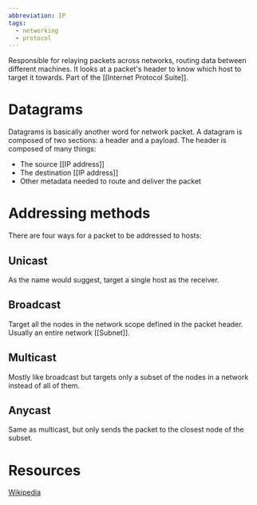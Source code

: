```yaml
---
abbreviation: IP
tags:
  - networking
  - protocol
---
```

Responsible for relaying packets across networks, routing data between different machines.
It looks at a packet's header to know which host to target it towards.
Part of the [[Internet Protocol Suite]].
# Datagrams
Datagrams is basically another word for network packet.
A datagram is composed of two sections: a header and a payload.
The header is composed of many things:
- The source [[IP address]]
- The destination [[IP address]]
- Other metadata needed to route and deliver the packet
# Addressing methods
There are four ways for a packet to be addressed to hosts:
## Unicast
As the name would suggest, target a single host as the receiver.
## Broadcast
Target all the nodes in the network scope defined in the packet header. Usually an entire network [[Subnet]].
## Multicast
Mostly like broadcast but targets only a subset of the nodes in a network instead of all of them.
## Anycast
Same as multicast, but only sends the packet to the closest node of the subset.
# Resources
[Wikipedia](https://en.wikipedia.org/wiki/Internet_Protocol)